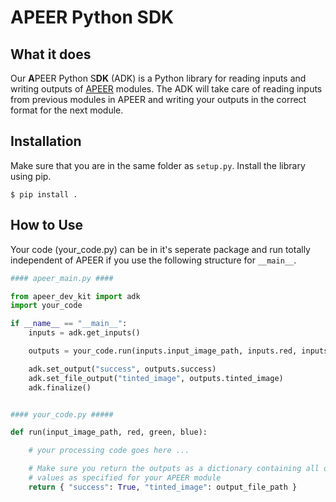# APEER Python SDK

## What it does

Our **A**PEER Python S**DK** (ADK) is a Python library for reading inputs and writing outputs of [APEER](https://www.apeer.com) modules. The ADK will take care of reading inputs from previous modules in APEER and writing your outputs in the correct format for the next module.

## Installation

Make sure that you are in the same folder as ```setup.py```. Install the library using pip.

```shell
$ pip install .
```

## How to Use

Your code (your_code.py) can be in it's seperate package and run totally independent of APEER if you use the following structure for `__main__`.

```python
#### apeer_main.py ####

from apeer_dev_kit import adk
import your_code

if __name__ == "__main__":
    inputs = adk.get_inputs()

    outputs = your_code.run(inputs.input_image_path, inputs.red, inputs.green, inputs.blue)

    adk.set_output("success", outputs.success)
    adk.set_file_output("tinted_image", outputs.tinted_image)
    adk.finalize()


#### your_code.py #####

def run(input_image_path, red, green, blue):

    # your processing code goes here ...

    # Make sure you return the outputs as a dictionary containing all output
    # values as specified for your APEER module
    return { "success": True, "tinted_image": output_file_path }

```